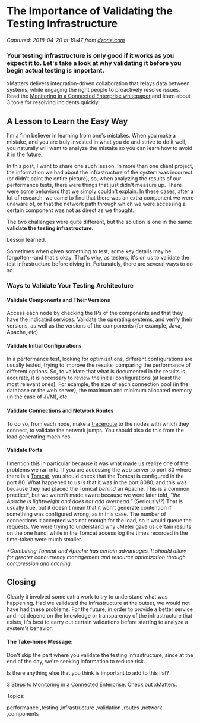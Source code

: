 # The Importance of Validating the Testing Infrastructure

_Captured: 2018-04-20 at 19:47 from [dzone.com](https://dzone.com/articles/the-importance-of-validating-the-testing-infrastru?edition=374230&utm_source=Daily%20Digest&utm_medium=email&utm_campaign=Daily%20Digest%202018-04-20)_

###  Your testing infrastructure is only good if it works as you expect it to. Let's take a look at why validating it before you begin actual testing is important. 

xMatters delivers integration-driven collaboration that relays data between systems, while engaging the right people to proactively resolve issues. Read the [Monitoring in a Connected Enterprise whitepaper](https://dzone.com/go?i=283436&u=https%3A%2F%2Fwww.xmatters.com%2Fresources%2Freports%2Fmonitoring-connected-enterprise%3Futm_campaign%3D70138000001C2pDAAS%26utm_source%3Ddzon%26utm_medium%3Dweb%26utm_content%3D3-steps-to-monitoring-in-a-connected-enterprise-wp) and learn about 3 tools for resolving incidents quickly.

## A Lesson to Learn the Easy Way

I'm a firm believer in learning from one's mistakes. When you make a mistake, and you are truly invested in what you do and strive to do it well, you naturally will want to analyze the mistake so you can learn how to avoid it in the future.

In this post, I want to share one such lesson. In more than one client project, the information we had about the infrastructure of the system was incorrect (or didn't paint the entire picture), so, when analyzing the results of our performance tests, there were things that just didn't measure up. There were some behaviors that we simply couldn't explain. In these cases, after a lot of research, we came to find that there was an extra component we were unaware of, or that the network path through which we were accessing a certain component was not as direct as we thought.

The two challenges were quite different, but the solution is one in the same: **validate the testing infrastructure.**

Lesson learned.

Sometimes when given something to test, some key details may be forgotten--and that's okay. That's why, as testers, it's on us to validate the test infrastructure before diving in. Fortunately, there are several ways to do so.

### Ways to Validate Your Testing Architecture

#### Validate Components and Their Versions

Access each node by checking the IPs of the components and that they have the indicated services. Validate the operating systems, and verify their versions, as well as the versions of the components (for example, Java, Apache, etc).

#### Validate Initial Configurations

In a performance test, looking for optimizations, different configurations are usually tested, trying to improve the results, comparing the performance of different options. So, to validate that what is documented in the results is accurate, it is necessary to review the initial configurations (at least the most relevant ones). For example, the size of each connection pool (in the database or the web server), the maximum and minimum allocated memory (in the case of JVM), etc.

#### Validate Connections and Network Routes

To do so, from each node, make a [traceroute](https://en.wikipedia.org/wiki/Traceroute) to the nodes with which they connect, to validate the network jumps. You should also do this from the load generating machines.

#### Validate Ports

I mention this in particular because it was what made us realize one of the problems we ran into. If you are accessing the web server to port 80 where there is a [Tomcat](https://tomcat.apache.org/), you should check that the Tomcat is configured in the port 80. What happened to us is that it was in the port 8080, and this was because they had placed the Tomcat _behind_ an Apache. This is a common practice*, but we weren't made aware because we were later told, _"the Apache is lightweight and does not add overhead."_ (Seriously!?) That is usually true, but it doesn't mean that it won't generate contention if something was configured wrong, as in this case. The number of connections it accepted was not enough for the load, so it would queue the requests. We were trying to understand why JMeter gave us certain results on the one hand, while in the Tomcat access log the times recorded in the time-taken were much smaller.

_*Combining Tomcat and Apache has certain advantages. It should allow for greater concurrency management and resource optimization through compression and caching._

## Closing

Clearly it involved some extra work to try to understand what was happening. Had we validated the infrastructure at the outset, we would not have had these problems. For the future, in order to provide a better service and not depend on the knowledge or transparency of the infrastructure that exists, it's best to carry out certain validations before starting to analyze a system's behavior.

#### **The Take-home Message:**

Don't skip the part where you validate the testing infrastructure, since at the end of the day, we're seeking information to reduce risk.

Is there anything else that you think is important to add to this list?

[3 Steps to Monitoring in a Connected Enterprise](https://dzone.com/go?i=283437&u=https%3A%2F%2Fwww.xmatters.com%2Fresources%2Freports%2Fmonitoring-connected-enterprise%3Futm_campaign%3D70138000001C2pDAAS%26utm_source%3Ddzon%26utm_medium%3Dweb%26utm_content%3D3-steps-to-monitoring-in-a-connected-enterprise-wp). Check out [xMatters](https://dzone.com/go?i=283437&u=https%3A%2F%2Fwww.xmatters.com%2Fsolutions%2Fmanagement%3Futm_campaign%3D70138000001C2tKAAS%26utm_source%3Ddzon%26utm_medium%3Dweb%26utm_content%3Dxmatters-website).

Topics:

performance ,testing ,infrastructure ,validation ,routes ,network ,components
